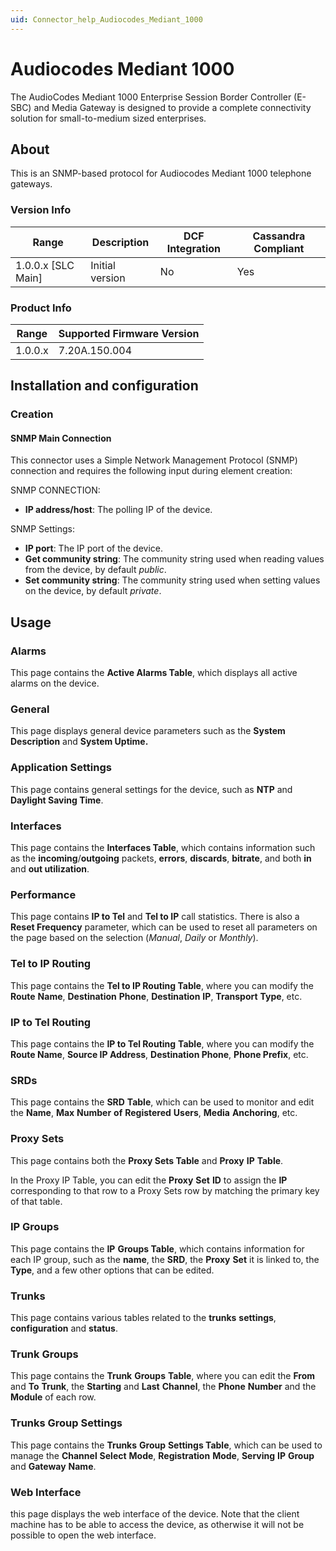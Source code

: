 ```yaml
---
uid: Connector_help_Audiocodes_Mediant_1000
---
```


# Audiocodes Mediant 1000

The AudioCodes Mediant 1000 Enterprise Session Border Controller (E-SBC) and Media Gateway is designed to provide a complete connectivity solution for small-to-medium sized enterprises.

## About

This is an SNMP-based protocol for Audiocodes Mediant 1000 telephone gateways.

### Version Info

| Range | Description | DCF Integration | Cassandra Compliant |
|----------------------|-----------------|---------------------|-------------------------|
| 1.0.0.x \[SLC Main\] | Initial version | No                  | Yes                     |

### Product Info

| Range | Supported Firmware Version |
|------------------|-----------------------------|
| 1.0.0.x          | 7.20A.150.004               |

## Installation and configuration

### Creation

#### SNMP Main Connection

This connector uses a Simple Network Management Protocol (SNMP) connection and requires the following input during element creation:

SNMP CONNECTION:

- **IP address/host**: The polling IP of the device.

SNMP Settings:

- **IP port**: The IP port of the device.
- **Get community string**: The community string used when reading values from the device, by default *public*.
- **Set community string**: The community string used when setting values on the device, by default *private*.

## Usage

### Alarms

This page contains the **Active Alarms Table**, which displays all active alarms on the device.

### General

This page displays general device parameters such as the **System Description** and **System Uptime.**

### Application Settings

This page contains general settings for the device, such as **NTP** and **Daylight Saving Time**.

### Interfaces

This page contains the **Interfaces Table**, which contains information such as the **incoming**/**outgoing** packets, **errors**, **discards**, **bitrate**, and both **in** and **out utilization**.

### Performance

This page contains **IP to Tel** and **Tel to IP** call statistics. There is also a **Reset Frequency** parameter, which can be used to reset all parameters on the page based on the selection (*Manual*, *Daily* or *Monthly*).

### Tel to IP Routing

This page contains the **Tel to IP Routing Table**, where you can modify the **Route** **Name**, **Destination** **Phone**, **Destination** **IP**, **Transport** **Type**, etc.

### IP to Tel Routing

This page contains the **IP to Tel Routing** **Table**, where you can modify the **Route Name**, **Source IP Address**, **Destination Phone**, **Phone Prefix**, etc.

### SRDs

This page contains the **SRD** **Table**, which can be used to monitor and edit the **Name**, **Max** **Number** **of** **Registered** **Users**, **Media** **Anchoring**, etc.

### Proxy Sets

This page contains both the **Proxy Sets Table** and **Proxy** **IP** **Table**.

In the Proxy IP Table, you can edit the **Proxy** **Set** **ID** to assign the **IP** corresponding to that row to a Proxy Sets row by matching the primary key of that table.

### IP Groups

This page contains the **IP** **Groups Table**, which contains information for each IP group, such as the **name**, the **SRD**, the **Proxy** **Set** it is linked to, the **Type**, and a few other options that can be edited.

### Trunks

This page contains various tables related to the **trunks** **settings**, **configuration** and **status**.

### Trunk Groups

This page contains the **Trunk** **Groups** **Table**, where you can edit the **From** and **To** **Trunk**, the **Starting** and **Last** **Channel**, the **Phone** **Number** and the **Module** of each row.

### Trunks Group Settings

This page contains the **Trunks** **Group** **Settings Table**, which can be used to manage the **Channel** **Select** **Mode**, **Registration** **Mode**, **Serving** **IP** **Group** and **Gateway** **Name**.

### Web Interface

this page displays the web interface of the device. Note that the client machine has to be able to access the device, as otherwise it will not be possible to open the web interface.
